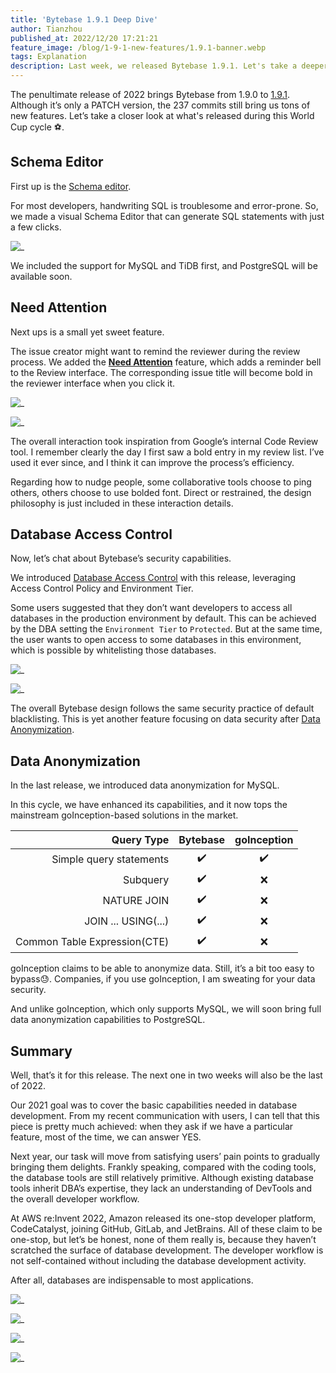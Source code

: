 ```yaml
---
title: 'Bytebase 1.9.1 Deep Dive'
author: Tianzhou
published_at: 2022/12/20 17:21:21
feature_image: /blog/1-9-1-new-features/1.9.1-banner.webp
tags: Explanation
description: Last week, we released Bytebase 1.9.1. Let's take a deeper look into the new features - schema editor, mark issues as Need Attention, database access control, and data anonymization.
---
```


The penultimate release of 2022 brings Bytebase from 1.9.0 to [1.9.1](/changelog/bytebase-1-9-1). Although it’s only a PATCH version, the 237 commits still bring us tons of new features. Let’s take a closer look at what's released during this World Cup cycle ⚽️.

## Schema Editor

First up is the [Schema editor](/docs/change-database/schema-editor).

For most developers, handwriting SQL is troublesome and error-prone. So, we made a visual Schema Editor that can generate SQL statements with just a few clicks.

![_](/blog/1-9-1-new-features/schema-editor.webp)

We included the support for MySQL and TiDB first, and PostgreSQL will be available soon.

## Need Attention

Next ups is a small yet sweet feature.

The issue creator might want to remind the reviewer during the review process. We added the **[Need Attention](/docs/change-database/change-workflow/issue-need-attention)** feature, which adds a reminder bell to the Review interface. The corresponding issue title will become bold in the reviewer interface when you click it.

![_](/blog/1-9-1-new-features/need-attention-bell.webp)

![_](/blog/1-9-1-new-features/need-attention-bold.webp)

The overall interaction took inspiration from Google’s internal Code Review tool. I remember clearly the day I first saw a bold entry in my review list. I’ve used it ever since, and I think it can improve the process’s efficiency.

Regarding how to nudge people, some collaborative tools choose to ping others, others choose to use bolded font. Direct or restrained, the design philosophy is just included in these interaction details.

## Database Access Control

Now, let’s chat about Bytebase’s security capabilities.

We introduced [Database Access Control](/docs/administration/database-access-control) with this release, leveraging Access Control Policy and Environment Tier.

Some users suggested that they don’t want developers to access all databases in the production environment by default. This can be achieved by the DBA setting the `Environment Tier` to `Protected`. But at the same time, the user wants to open access to some databases in this environment, which is possible by whitelisting those databases.

![_](/blog/1-9-1-new-features/protected-env.webp)

![_](/blog/1-9-1-new-features/accesss-control-env.webp)

The overall Bytebase design follows the same security practice of default blacklisting. This is yet another feature focusing on data security after [Data Anonymization](/docs/administration/anonymize-data).

## Data Anonymization

In the last release, we introduced data anonymization for MySQL.

In this cycle, we have enhanced its capabilities, and it now tops the mainstream goInception-based solutions in the market.

|                   Query Type | Bytebase | goInception |
| ---------------------------: | :------: | :---------: |
|      Simple query statements |    ✔️    |     ✔️      |
|                     Subquery |    ✔️    |     ❌      |
|                  NATURE JOIN |    ✔️    |     ❌      |
|          JOIN ... USING(...) |    ✔️    |     ❌      |
| Common Table Expression(CTE) |    ✔️    |     ❌      |

goInception claims to be able to anonymize data. Still, it’s a bit too easy to bypass😓. Companies, if you use goInception, I am sweating for your data security.

And unlike goInception, which only supports MySQL, we will soon bring full data anonymization capabilities to PostgreSQL.

## Summary

Well, that’s it for this release. The next one in two weeks will also be the last of 2022.

Our 2021 goal was to cover the basic capabilities needed in database development. From my recent communication with users, I can tell that this piece is pretty much achieved: when they ask if we have a particular feature, most of the time, we can answer YES.

Next year, our task will move from satisfying users’ pain points to gradually bringing them delights. Frankly speaking, compared with the coding tools, the database tools are still relatively primitive. Although existing database tools inherit DBA’s expertise, they lack an understanding of DevTools and the overall developer workflow.

At AWS re:Invent 2022, Amazon released its one-stop developer platform, CodeCatalyst, joining GitHub, GitLab, and JetBrains. All of these claim to be one-stop, but let’s be honest, none of them really is, because they haven’t scratched the surface of database development. The developer workflow is not self-contained without including the database development activity.

After all, databases are indispensable to most applications.

![_](/blog/1-9-1-new-features/amazon-codecatalyst.webp)

![_](/blog/1-9-1-new-features/github.webp)

![_](/blog/1-9-1-new-features/jetbrains.webp)

![_](/blog/1-9-1-new-features/gitlab.webp)
